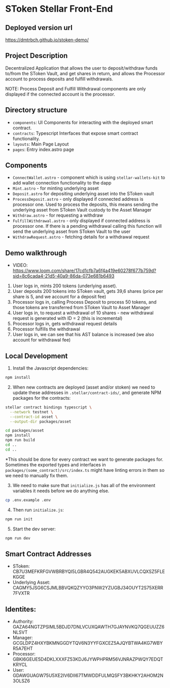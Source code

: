 # SToken Stellar Front-End

## Deployed version url

https://dmtrbch.github.io/stoken-demo/

## Project Description

Decentralized Application that allows the user to deposit/withdraw funds to/from the SToken Vault, and get shares in return, and allows the Processor account to process deposits and fulfill withdrawals.

NOTE: Process Deposit and Fulfill Withdrawal components are only displayed if the connected account is the processor. 

## Directory structure

- `components`: UI Components for interacting with the deployed smart contract.
- `contracts`: Typescript Interfaces that expose smart contract functionality.
- `layouts`: Main Page Layout
- `pages`: Entry index.astro page

## Components

- `ConnectWallet.astro` - component which is using  `stellar-wallets-kit` to add wallet connection functionality to the dapp
- `Mint.astro` - for minting underlying asset
- `Deposit.astro` for depositing underlying asset into the SToken vault
- `ProcessDeposit.astro` - only displayed if connected address is processor one. Used to process the deposits, this means sending the underlying asset from SToken Vault custody to the Asset Manager
- `Withdraw.astro` - for requesting a withdraw
- `FulfillWithdrawal.astro` - only displayed if connected address is processor one. If there is a pending withdrawal calling this function will send the underlying asset from SToken Vault to the user
- `WithdrawRequest.astro` - fetching details for a withdrawal request

## Demo walkthrough

- VIDEO: https://www.loom.com/share/17cd1cfb7a6f4a419e60278f677b759d?sid=8c6cada4-21d5-40a9-86da-073e681b6493

1. User logs in, mints 200 tokens (underlying asset).
2. User deposits 200 tokens into SToken vault, gets 39,6 shares (price per share is 5, and we account for a deposit fee)
3. Processor logs in, calling Process Deposit to process 50 tokens, and those tokens are transferred from SToken Vault to Asset Manager
4. User logs in, to request a withdrawal of 10 shares - new withdrawal request is generated with ID = 2 (this is incremental)
5. Processor logs in, gets withdrawal request details
6. Processor fulfills the withdrawal
7. User logs in, we can see that his AST balance is increased (we also account for withdrawal fee)

## Local Development

1. Install the Javascript dependencies:

```bash
npm install
```

2. When new contracts are deployed (asset and/or stoken) we need to update these addresses in `.stellar/contract-ids/`, and generate NPM packages for the contracts:

```bash
stellar contract bindings typescript \
  --network testnet \
  --contract-id asset \
  --output-dir packages/asset

cd packages/asset
npm install
npm run build
cd ..
cd ..
```
*This should be done for every contract we want to generate packages for. Sometimes the exported types and interfaces in `packages/(some_contract)/src/index.ts` might have linting errors in them so we need to manually fix them.

3. We need to make sure that `initialize.js` has all of the environment variables it needs before we do anything else.

```bash
cp .env.example .env
```

4. Then run `initialize.js`:

```bash
npm run init
```

5. Start the dev server:

```bash
npm run dev
```

## Smart Contract Addresses

- SToken: CB7U3MEFKRFGVWBRBYQI5LGBR4Q542AUGKEK5ABXUVLCQXSZ5FLEKGGE
- Underlying Asset: CAGMY5JSG6CSJMLBBVQKQZYYO3PNW2YZUGBJ34OUYT2S75XERR7FVXTR

## Identites:

- Authority: GAZA64NGTZPSIML5BDJD7DNLVCUXQAWTH7GJAYNVKQ7QGEUUZZ6NLSVT
- Manager: GCGLDPZ4HXYBKMNGGDYTQV6N3YYFGXCEZ5AJQYBTWA4KG7WBYR5A7EHT
- Processor: GBKI6GEUE5D4DKLXXXFZ53KDJ6JYWPHPRM56VJNRAZPWQY7EDQTKRYCL
- User: GDAWGUAGW75U5XE2IV6DII67TMWDDFULMQSFY3BKHKY2AHOM2N3OLSZ6